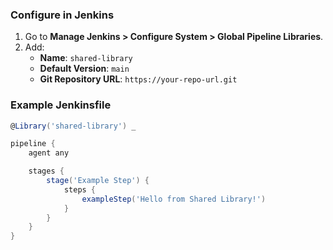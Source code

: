 ### Configure in Jenkins
1. Go to **Manage Jenkins > Configure System > Global Pipeline Libraries**.
2. Add:
   - **Name**: `shared-library`
   - **Default Version**: `main`
   - **Git Repository URL**: `https://your-repo-url.git`

### Example Jenkinsfile
```groovy
@Library('shared-library') _

pipeline {
    agent any

    stages {
        stage('Example Step') {
            steps {
                exampleStep('Hello from Shared Library!')
            }
        }
    }
}
